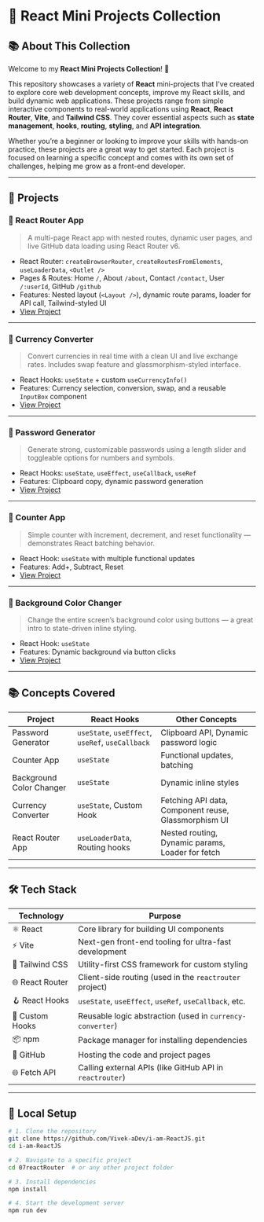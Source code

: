 # 🚀 React Mini Projects Collection

## 📚 About This Collection

Welcome to my **React Mini Projects Collection**! 🎉

This repository showcases a variety of **React** mini-projects that I've created to explore core web development concepts, improve my React skills, and build dynamic web applications. These projects range from simple interactive components to real-world applications using **React**, **React Router**, **Vite**, and **Tailwind CSS**. They cover essential aspects such as **state management**, **hooks**, **routing**, **styling**, and **API integration**. 

Whether you’re a beginner or looking to improve your skills with hands-on practice, these projects are a great way to get started. Each project is focused on learning a specific concept and comes with its own set of challenges, helping me grow as a front-end developer.

---

## 📁 Projects

### 🔗 React Router App  
> A multi-page React app with nested routes, dynamic user pages, and live GitHub data loading using React Router v6.

- React Router: `createBrowserRouter`, `createRoutesFromElements`, `useLoaderData`, `<Outlet />`  
- Pages & Routes: Home `/`, About `/about`, Contact `/contact`, User `/:userId`, GitHub `/github`  
- Features: Nested layout (`<Layout />`), dynamic route params, loader for API call, Tailwind-styled UI  
- [View Project](./07reactRouter)

---

### 💸 Currency Converter  
> Convert currencies in real time with a clean UI and live exchange rates. Includes swap feature and glassmorphism-styled interface.

- React Hooks: `useState` + custom `useCurrencyInfo()`  
- Features: Currency selection, conversion, swap, and a reusable `InputBox` component  
- [View Project](./06currencyConverter)

---

### 🔑 Password Generator  
> Generate strong, customizable passwords using a length slider and toggleable options for numbers and symbols.

- React Hooks: `useState`, `useEffect`, `useCallback`, `useRef`
- Features: Clipboard copy, dynamic password generation
- [View Project](./05passwordGenerator)

---

### 🔢 Counter App  
> Simple counter with increment, decrement, and reset functionality — demonstrates React batching behavior.

- React Hook: `useState` with multiple functional updates
- Features: Add+, Subtract, Reset
- [View Project](./02counter)

---

### 🎨 Background Color Changer  
> Change the entire screen’s background color using buttons — a great intro to state-driven inline styling.

- React Hook: `useState`
- Features: Dynamic background via button clicks
- [View Project](./04bgChanger)

---

## 📚 Concepts Covered

| Project                | React Hooks                          | Other Concepts                                     |
|------------------------|---------------------------------------|----------------------------------------------------|
| Password Generator     | `useState`, `useEffect`, `useRef`, `useCallback` | Clipboard API, Dynamic password logic             |
| Counter App            | `useState`                            | Functional updates, batching                       |
| Background Color Changer | `useState`                          | Dynamic inline styles                              |
| Currency Converter     | `useState`, Custom Hook               | Fetching API data, Component reuse, Glassmorphism UI |
| React Router App       | `useLoaderData`, Routing hooks        | Nested routing, Dynamic params, Loader for fetch   |

---

## 🛠️ Tech Stack

| Technology     | Purpose                                                      |
|----------------|--------------------------------------------------------------|
| ⚛️ React       | Core library for building UI components                      |
| ⚡ Vite         | Next-gen front-end tooling for ultra-fast development       |
| 💨 Tailwind CSS | Utility-first CSS framework for custom styling              |
| 🌐 React Router | Client-side routing (used in the `reactrouter` project)     |
| 🪝 React Hooks  | `useState`, `useEffect`, `useRef`, `useCallback`, etc.      |
| 🔁 Custom Hooks | Reusable logic abstraction (used in `currency-converter`)   |
| 📦 npm          | Package manager for installing dependencies                 |
| 📁 GitHub       | Hosting the code and project pages                          |
| 🌐 Fetch API    | Calling external APIs (like GitHub API in `reactrouter`)    |

---

## 🧪 Local Setup

```bash
# 1. Clone the repository
git clone https://github.com/Vivek-aDev/i-am-ReactJS.git
cd i-am-ReactJS

# 2. Navigate to a specific project
cd 07reactRouter  # or any other project folder

# 3. Install dependencies
npm install

# 4. Start the development server
npm run dev

